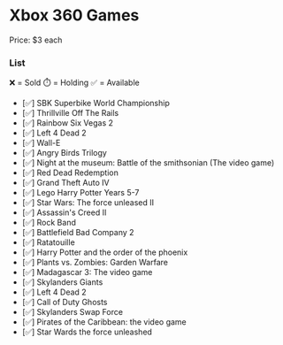 # Xbox 360 Games

Price: $3 each

### List

❌ = Sold
⏱️ = Holding
✅ = Available

- [✅] SBK Superbike World Championship
- [✅] Thrillville Off The Rails
- [✅] Rainbow Six Vegas 2
- [✅] Left 4 Dead 2
- [✅] Wall-E
- [✅] Angry Birds Trilogy
- [✅] Night at the museum: Battle of the smithsonian (The video game)
- [✅] Red Dead Redemption
- [✅] Grand Theft Auto IV
- [✅] Lego Harry Potter Years 5-7
- [✅] Star Wars: The force unleased II
- [✅] Assassin's Creed II
- [✅] Rock Band
- [✅] Battlefield Bad Company 2
- [✅] Ratatouille
- [✅] Harry Potter and the order of the phoenix
- [✅] Plants vs. Zombies: Garden Warfare
- [✅] Madagascar 3: The video game
- [✅] Skylanders Giants
- [✅] Left 4 Dead 2
- [✅] Call of Duty Ghosts
- [✅] Skylanders Swap Force
- [✅] Pirates of the Caribbean: the video game
- [✅] Star Wards the force unleashed
